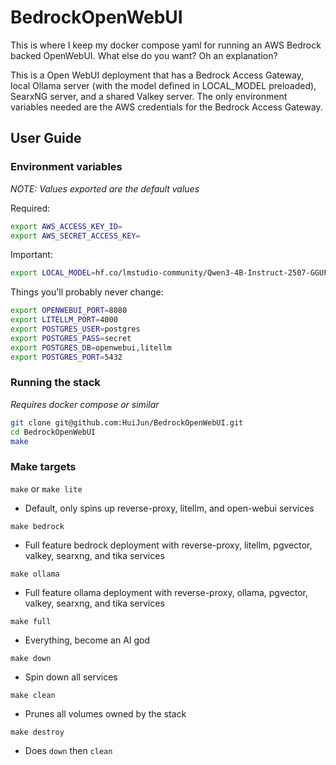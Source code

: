 # BedrockOpenWebUI

This is where I keep my docker compose yaml for running an AWS Bedrock backed OpenWebUI. What else do you want? Oh an explanation?

This is a Open WebUI deployment that has a Bedrock Access Gateway, local Ollama server (with the model defined in LOCAL_MODEL preloaded), SearxNG server, and a shared Valkey server. The only environment variables needed are the AWS credentials for the Bedrock Access Gateway.

## User Guide
### Environment variables
*NOTE: Values exported are the default values*


Required:
```bash
export AWS_ACCESS_KEY_ID=
export AWS_SECRET_ACCESS_KEY=
```

Important:
```bash
export LOCAL_MODEL=hf.co/lmstudio-community/Qwen3-4B-Instruct-2507-GGUF:Q8_0
```

Things you'll probably never change:
```bash
export OPENWEBUI_PORT=8080
export LITELLM_PORT=4000
export POSTGRES_USER=postgres
export POSTGRES_PASS=secret
export POSTGRES_DB=openwebui,litellm
export POSTGRES_PORT=5432
```

### Running the stack
*Requires docker compose or similar*
```bash
git clone git@github.com:HuiJun/BedrockOpenWebUI.git
cd BedrockOpenWebUI
make
```

### Make targets
`make` or `make lite`
- Default, only spins up reverse-proxy, litellm, and open-webui services

`make bedrock`
- Full feature bedrock deployment with reverse-proxy, litellm, pgvector, valkey, searxng, and tika services

`make ollama`
- Full feature ollama deployment with reverse-proxy, ollama, pgvector, valkey, searxng, and tika services

`make full`
- Everything, become an AI god

`make down`
- Spin down all services

`make clean`
- Prunes all volumes owned by the stack

`make destroy`
- Does `down` then `clean`
